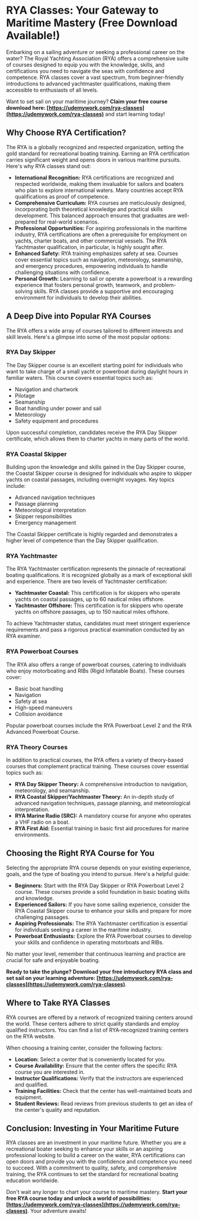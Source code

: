 # RYA Classes: Your Gateway to Maritime Mastery (Free Download Available!)

Embarking on a sailing adventure or seeking a professional career on the water? The Royal Yachting Association (RYA) offers a comprehensive suite of courses designed to equip you with the knowledge, skills, and certifications you need to navigate the seas with confidence and competence. RYA classes cover a vast spectrum, from beginner-friendly introductions to advanced yachtmaster qualifications, making them accessible to enthusiasts of all levels.

Want to set sail on your maritime journey? **Claim your free course download here: [https://udemywork.com/rya-classes](https://udemywork.com/rya-classes)** and start learning today!

## Why Choose RYA Certification?

The RYA is a globally recognized and respected organization, setting the gold standard for recreational boating training. Earning an RYA certification carries significant weight and opens doors in various maritime pursuits. Here's why RYA classes stand out:

*   **International Recognition:** RYA certifications are recognized and respected worldwide, making them invaluable for sailors and boaters who plan to explore international waters. Many countries accept RYA qualifications as proof of competence.
*   **Comprehensive Curriculum:** RYA courses are meticulously designed, incorporating both theoretical knowledge and practical skills development. This balanced approach ensures that graduates are well-prepared for real-world scenarios.
*   **Professional Opportunities:** For aspiring professionals in the maritime industry, RYA certifications are often a prerequisite for employment on yachts, charter boats, and other commercial vessels. The RYA Yachtmaster qualification, in particular, is highly sought after.
*   **Enhanced Safety:** RYA training emphasizes safety at sea. Courses cover essential topics such as navigation, meteorology, seamanship, and emergency procedures, empowering individuals to handle challenging situations with confidence.
*   **Personal Growth:** Learning to sail or operate a powerboat is a rewarding experience that fosters personal growth, teamwork, and problem-solving skills. RYA classes provide a supportive and encouraging environment for individuals to develop their abilities.

## A Deep Dive into Popular RYA Courses

The RYA offers a wide array of courses tailored to different interests and skill levels. Here's a glimpse into some of the most popular options:

### RYA Day Skipper

The Day Skipper course is an excellent starting point for individuals who want to take charge of a small yacht or powerboat during daylight hours in familiar waters. This course covers essential topics such as:

*   Navigation and chartwork
*   Pilotage
*   Seamanship
*   Boat handling under power and sail
*   Meteorology
*   Safety equipment and procedures

Upon successful completion, candidates receive the RYA Day Skipper certificate, which allows them to charter yachts in many parts of the world.

### RYA Coastal Skipper

Building upon the knowledge and skills gained in the Day Skipper course, the Coastal Skipper course is designed for individuals who aspire to skipper yachts on coastal passages, including overnight voyages. Key topics include:

*   Advanced navigation techniques
*   Passage planning
*   Meteorological interpretation
*   Skipper responsibilities
*   Emergency management

The Coastal Skipper certificate is highly regarded and demonstrates a higher level of competence than the Day Skipper qualification.

### RYA Yachtmaster

The RYA Yachtmaster certification represents the pinnacle of recreational boating qualifications. It is recognized globally as a mark of exceptional skill and experience. There are two levels of Yachtmaster certification:

*   **Yachtmaster Coastal:** This certification is for skippers who operate yachts on coastal passages, up to 60 nautical miles offshore.
*   **Yachtmaster Offshore:** This certification is for skippers who operate yachts on offshore passages, up to 150 nautical miles offshore.

To achieve Yachtmaster status, candidates must meet stringent experience requirements and pass a rigorous practical examination conducted by an RYA examiner.

### RYA Powerboat Courses

The RYA also offers a range of powerboat courses, catering to individuals who enjoy motorboating and RIBs (Rigid Inflatable Boats). These courses cover:

*   Basic boat handling
*   Navigation
*   Safety at sea
*   High-speed maneuvers
*   Collision avoidance

Popular powerboat courses include the RYA Powerboat Level 2 and the RYA Advanced Powerboat Course.

### RYA Theory Courses

In addition to practical courses, the RYA offers a variety of theory-based courses that complement practical training. These courses cover essential topics such as:

*   **RYA Day Skipper Theory:** A comprehensive introduction to navigation, meteorology, and seamanship.
*   **RYA Coastal Skipper/Yachtmaster Theory:** An in-depth study of advanced navigation techniques, passage planning, and meteorological interpretation.
*   **RYA Marine Radio (SRC):** A mandatory course for anyone who operates a VHF radio on a boat.
*   **RYA First Aid:** Essential training in basic first aid procedures for marine environments.

## Choosing the Right RYA Course for You

Selecting the appropriate RYA course depends on your existing experience, goals, and the type of boating you intend to pursue. Here's a helpful guide:

*   **Beginners:** Start with the RYA Day Skipper or RYA Powerboat Level 2 course. These courses provide a solid foundation in basic boating skills and knowledge.
*   **Experienced Sailors:** If you have some sailing experience, consider the RYA Coastal Skipper course to enhance your skills and prepare for more challenging passages.
*   **Aspiring Professionals:** The RYA Yachtmaster certification is essential for individuals seeking a career in the maritime industry.
*   **Powerboat Enthusiasts:** Explore the RYA Powerboat courses to develop your skills and confidence in operating motorboats and RIBs.

No matter your level, remember that continuous learning and practice are crucial for safe and enjoyable boating.

**Ready to take the plunge? Download your free introductory RYA class and set sail on your learning adventure: [https://udemywork.com/rya-classes](https://udemywork.com/rya-classes)**.

## Where to Take RYA Classes

RYA courses are offered by a network of recognized training centers around the world. These centers adhere to strict quality standards and employ qualified instructors. You can find a list of RYA-recognized training centers on the RYA website.

When choosing a training center, consider the following factors:

*   **Location:** Select a center that is conveniently located for you.
*   **Course Availability:** Ensure that the center offers the specific RYA course you are interested in.
*   **Instructor Qualifications:** Verify that the instructors are experienced and qualified.
*   **Training Facilities:** Check that the center has well-maintained boats and equipment.
*   **Student Reviews:** Read reviews from previous students to get an idea of the center's quality and reputation.

## Conclusion: Investing in Your Maritime Future

RYA classes are an investment in your maritime future. Whether you are a recreational boater seeking to enhance your skills or an aspiring professional looking to build a career on the water, RYA certifications can open doors and provide you with the confidence and competence you need to succeed. With a commitment to quality, safety, and comprehensive training, the RYA continues to set the standard for recreational boating education worldwide.

Don't wait any longer to chart your course to maritime mastery. **Start your free RYA course today and unlock a world of possibilities: [https://udemywork.com/rya-classes](https://udemywork.com/rya-classes)**. Your adventure awaits!
